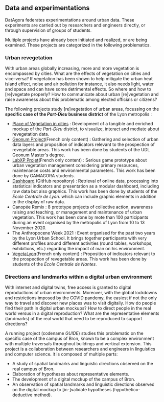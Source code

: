 ## Data and experimentations
DatAgora federates experimentations around urban data.
These experiments are carried out by researchers and engineers directly, or through supervision of groups of students.

Multiple projects have already been initiated and realized, or are being examined.
These projects are categorized in the following problematics.

### Urban revegetation
With urban areas globally increasing, more and more vegetation is encompassed by cities.
What are the effects of vegetation on cities and vice-versa?
If vegetation has been shown to help mitigate the urban heat island effect, noise and air pollution for instance, it also needs light, water and space and can have some detrimental effects.
So where and how to [re]vegetate properly?
How to communicate about urban [re]vegetation and raise awareness about this problematic among elected officials or citizens?

The following projects study [re]vegetation of urban areas, focussing on the **specific case of the *Part-Dieu* business district** of the Lyon metropolis :
- [Place of Vegetation in cities](Vegetalization-Project) :
  Development of a tangible and enriched mockup of the *Part-Dieu* district, to visualize, interact and mediate about revegetation data.
- [Geonum Project](fr/geonum_20/Projet_Geonum_20)(French only content) :
  Gathering and selection of urban data layers and proposition of indicators relevant to the prospection of revegetable areas.
  This work has been done by students of the UDL Geonum Master's degree.
- [LabXP Projet](fr/labxp_20/Projet_Labxp_20)(French only content) :
  Serious game prototype about urban vegetation management considering primary resources, maintenance costs and environmental parameters.
  This work has been done by GAMAGORA students.
- [Dashboard](https://github.com/urbanlab/datagora_dashboard) (GitHub repository) :
  Retrieval of online data, processing into statistical indicators and presentation as a modular dashboard, including raw data but also graphics.
  This work has been done by students of the *Ecole Centrale de Lyon*.
  which can include graphic elements in addition to the display of raw data.
- Canopée Remix :
  8 prototype projects of collective action, awareness raising and teaching, or management and maintenance of urban vegetation.
  This work has been done by mote than 100 participants during an event organised by the metropolis of Lyon from 10 to 13 November 2020.
- The Anthropocene Week 2021 :
  Event organised for the past two years by the Lyon Urban School.
  It brings together participants with very different profiles around different activities (round tables, workshops, exhibitions, etc.) regarding the impact of man on his environment.
- [VegetaLyon](fr/vegetalyon/VegetaLyon)(French only content) :
  Proposition of indicators relevant to the prospection of revegetable areas.
  This work has been done by students of the *École Centrale de Nantes*.

### Directions and landmarks within a digital urban environment
With internet and digital twins, free access is granted to digital reproductions of urban environments.
Moreover, with the global lockdowns and restrictions imposed by the COVID pandemy, the easiest if not the only way to travel and discover new places was to visit digitally.
How do people find their path in digital urban mockups?
How to direct people in the real world versus in a digital reproduction?
What are the representative elements (landmarks) of the real world that need to be reproduced to support directions?

A running project (codename *GUIDE*) studies this problematic on the specific case of the campus of Bron, known to be a complex environment with multiple traversals throughout buildings and vertical extension.
This project is a collaboration between researchers and engineers in linguistics and computer science.
It is composed of multiple parts:
- A study of spatial landmarks and linguistic directions observed on the real campus of Bron.
- Elaboration of hypotheses about representative elements.
- The development of a digital mockup of the campus of Bron.
- An observation of spatial landmarks and linguistic directions observed on the digital mockup to [in-]validate hypotheses (hypothetico-deductive method).

 
